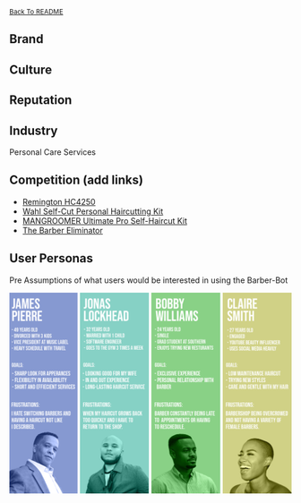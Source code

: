 <small>[Back To README](https://github.com/maubanel/Barber-Bot) </small>


## Brand


## Culture


## Reputation  


## Industry
Personal Care Services


## Competition (add links)

-	[Remington HC4250](https://www.remingtonproducts.com/products/mens/clippers-and-trimmers/hair-clippers/hc4250-shortcut-clipper-pro.aspx)
-	[Wahl Self-Cut Personal Haircutting Kit](https://wahlusa.com/products/self-cut-pro-79467.html)
-	[MANGROOMER Ultimate Pro Self-Haircut Kit](https://www.amazon.com/MANGROOMER-ULTIMATE-Self-Haircut-Clippers-Waterproof/dp/B0745SC21L/ref=asc_df_B0745SC21L/?tag=hyprod-20&linkCode=df0&hvadid=312139826288&hvpos=&hvnetw=g&hvrand=10675250888390838668&hvpone=&hvptwo=&hvqmt=&hvdev=c&hvdvcmdl=&hvlocint=&hvlocphy=9025387&hvtargid=pla-633310957357&psc=1)
- [The Barber Eliminator](https://www.hammacher.com/product/barber-eliminator)

## User Personas
Pre Assumptions of what users would be interested in using the Barber-Bot

<kbd>
   <img src="images/personas.png">
 </kbd>
